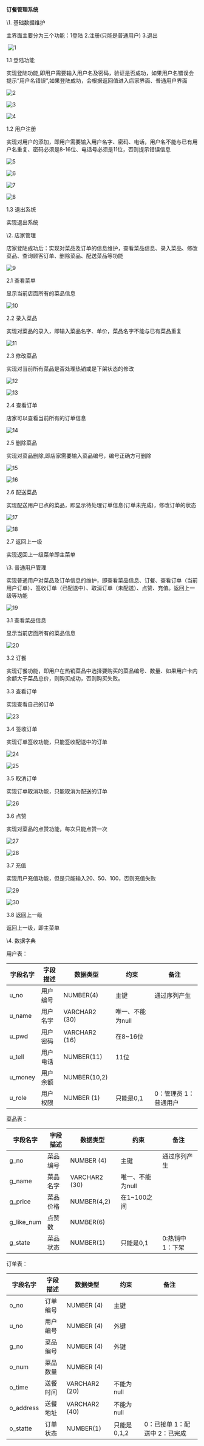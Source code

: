 **订餐管理系统**

\1.  基础数据维护

主界面主要分为三个功能：1登陆  2.注册(只能是普通用户)  3.退出

​                               ![1](https://github.com/Pillarzx/eleme/blob/master/images/1.png)

1.1 登陆功能

实现登陆功能,即用户需要输入用户名及密码，验证是否成功，如果用户名错误会提示”用户名错误”,如果登陆成功，会根据返回值进入店家界面、普通用户界面

 ![2](https://github.com/Pillarzx/eleme/blob/master/images/2.png)

 

 ![3](https://github.com/Pillarzx/eleme/blob/master/images/3.png)

![4](https://github.com/Pillarzx/eleme/blob/master/images/4.png)

1.2 用户注册

实现对用户的添加，即用户需要输入用户名字、密码、电话，用户名不能与已有用户名重复、密码必须是8-16位、电话号必须是11位，否则提示错误信息

 ![5](https://github.com/Pillarzx/eleme/blob/master/images/5.png)

 

 ![6](https://github.com/Pillarzx/eleme/blob/master/images/6.png)

 ![7](https://github.com/Pillarzx/eleme/blob/master/images/7.png)

![8](https://github.com/Pillarzx/eleme/blob/master/images/8.png)

1.3 退出系统

实现退出系统

\2.  店家管理

店家登陆成功后：实现对菜品及订单的信息维护，查看菜品信息、录入菜品、修改菜品、查询顾客订单、删除菜品、配送菜品等功能

 ![9](https://github.com/Pillarzx/eleme/blob/master/images/9.png)

2.1 查看菜单

显示当前店面所有的菜品信息

 ![10](https://github.com/Pillarzx/eleme/blob/master/images/10.png)



2.2 录入菜品

实现对菜品的录入，即输入菜品名字、单价，菜品名字不能与已有菜品重复

 ![11](https://github.com/Pillarzx/eleme/blob/master/images/11.png)

2.3 修改菜品

实现对当前所有菜品是否处理热销或是下架状态的修改

 ![12](https://github.com/Pillarzx/eleme/blob/master/images/12.png)

 ![13](https://github.com/Pillarzx/eleme/blob/master/images/13.png)

 

 

2.4 查看订单

店家可以查看当前所有的订单信息

 ![14](https://github.com/Pillarzx/eleme/blob/master/images/14.png)

2.5 删除菜品

实现对菜品删除,即店家需要输入菜品编号，编号正确方可删除

 ![15](https://github.com/Pillarzx/eleme/blob/master/images/15.png)

 ![16](https://github.com/Pillarzx/eleme/blob/master/images/16.png)

2.6 配送菜品

实现配送用户已点的菜品，即显示待处理订单信息(订单未完成)，修改订单的状态

 ![17](https://github.com/Pillarzx/eleme/blob/master/images/17.png)

 ![18](https://github.com/Pillarzx/eleme/blob/master/images/18.png)

2.7 返回上一级

 实现返回上一级菜单即主菜单

\3.  普通用户管理

实现普通用户对菜品及订单信息的维护，即查看菜品信息、订餐、查看订单（当前用户订单）、签收订单（已配送中）、取消订单（未配送）、点赞、充值。返回上一级等功能

 ![19](https://github.com/Pillarzx/eleme/blob/master/images/19.png)

3.1 查看菜品信息

显示当前店面所有的菜品信息

 ![20](https://github.com/Pillarzx/eleme/blob/master/images/20.png)

3.2 订餐

实现订餐功能，即用户在热销菜品中选择要购买的菜品编号、数量、如果用户卡内余额大于菜品总价，则购买成功，否则购买失败。

3.3 查看订单

实现查看自己的订单

 ![23](https://github.com/Pillarzx/eleme/blob/master/images/23.png)

3.4 签收订单

实现订单签收功能，只能签收配送中的订单

 ![24](https://github.com/Pillarzx/eleme/blob/master/images/24.png)

 ![25](https://github.com/Pillarzx/eleme/blob/master/images/25.png)

3.5 取消订单

实现订单取消功能，只能取消为配送的订单

 ![26](https://github.com/Pillarzx/eleme/blob/master/images/26.png)

3.6 点赞

实现对菜品的点赞功能，每次只能点赞一次

 ![27](https://github.com/Pillarzx/eleme/blob/master/images/27.png)

 ![28](https://github.com/Pillarzx/eleme/blob/master/images/28.png)

3.7 充值

实现用户充值功能，但是只能输入20、50、100，否则充值失败

 ![29](https://github.com/Pillarzx/eleme/blob/master/images/29.png)

 ![30](https://github.com/Pillarzx/eleme/blob/master/images/30.png)

3.8 返回上一级

返回上一级，即主菜单

\4.  数据字典

用户表：

| 字段名字 | 字段描述 | 数据类型      | 约束             | 备注                  |
| -------- | -------- | ------------- | ---------------- | --------------------- |
| u_no     | 用户编号 | NUMBER(4)     | 主键             | 通过序列产生          |
| u_name   | 用户名字 | VARCHAR2 (30) | 唯一、不能为null |                       |
| u_pwd    | 用户密码 | VARCHAR2 (16) | 在8~16位         |                       |
| u_tell   | 用户电话 | NUMBER(11)    | 11位             |                       |
| u_money  | 用户余额 | NUMBER(10,2)  |                  |                       |
| u_role   | 用户权限 | NUMBER (1)    | 只能是0,1        | 0：管理员 1：普通用户 |

菜品表：



| 字段名字   | 字段描述 | 数据类型      | 约束             | 备注             |
| ---------- | -------- | ------------- | ---------------- | ---------------- |
| g_no       | 菜品编号 | NUMBER (4)    | 主键             | 通过序列产生     |
| g_name     | 菜品名字 | VARCHAR2 (30) | 唯一、不能为null |                  |
| g_price    | 菜品价格 | NUMBER(4,2)   | 在1~100之间      |                  |
| g_like_num | 点赞数   | NUMBER(6)     |                  |                  |
| g_state    | 菜品状态 | NUMBER(1)     | 只能是0,1        | 0:热销中 1：下架 |



  订单表：

| 字段名字  | 字段描述 | 数据类型      | 约束        | 备注                          |
| --------- | -------- | ------------- | ----------- | ----------------------------- |
| o_no      | 订单编号 | NUMBER (4)    | 主键        |                               |
| u_no      | 用户编号 | NUMBER (4)    | 外键        |                               |
| g_no      | 菜品编号 | NUMBER (4)    | 外键        |                               |
| o_num     | 菜品数量 | NUMBER (4)    |             |                               |
| o_time    | 送餐时间 | VARCHAR2 (20) | 不能为null  |                               |
| o_address | 送餐地址 | VARCHAR2 (40) | 不能为null  |                               |
| o_statte  | 订单状态 | NUMBER(1)     | 只能是0,1,2 | 0：已接单 1：配送中 2：已完成 |
